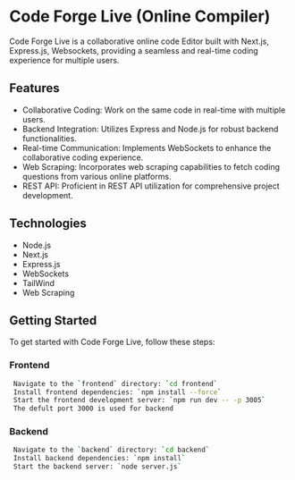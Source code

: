 # Code Forge Live (Online Compiler)

Code Forge Live is a collaborative online code Editor built with Next.js, Express.js, Websockets, providing a seamless and real-time coding experience for multiple users.




## Features

- Collaborative Coding: Work on the same code in real-time with multiple users.
- Backend Integration: Utilizes Express and Node.js for robust backend functionalities.
- Real-time Communication: Implements WebSockets to enhance the collaborative coding experience.
- Web Scraping: Incorporates web scraping capabilities to fetch coding questions from various online platforms.
- REST API: Proficient in REST API utilization for comprehensive project development.


## Technologies

- Node.js
- Next.js
- Express.js
- WebSockets
- TailWind
- Web Scraping


## Getting Started

To get started with Code Forge Live, follow these steps:

### Frontend
```bash
 Navigate to the `frontend` directory: `cd frontend`
 Install frontend dependencies: `npm install --force`
 Start the frontend development server: `npm run dev -- -p 3005`
 The defult port 3000 is used for backend
```

### Backend
```bash
 Navigate to the `backend` directory: `cd backend`
 Install backend dependencies: `npm install`
 Start the backend server: `node server.js`
```

